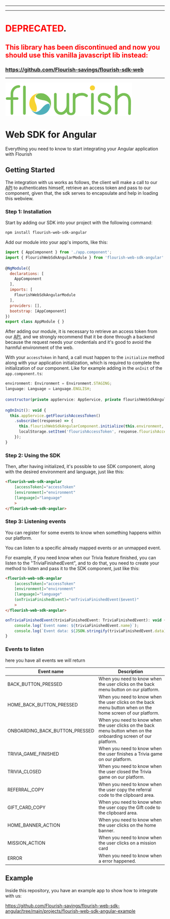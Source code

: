 ***
***
# <span style="color:red">DEPRECATED</span>.
## <span style="color:red">This library has been discontinued and now you should use this vanilla javascript lib instead:</span>

### https://github.com/Flourish-savings/flourish-sdk-web
***

[<img width="400" src="https://github.com/Flourish-savings/flourish-web-sdk-angular/blob/main/images/logo_flourish.png?raw=true"/>](https://flourishfi.com)
# Web SDK for Angular

Everything you need to know to start integrating your Angular application with Flourish

## Getting Started
The integration with us works as follows, the client will make a call to our [API](https://docs.flourishfi.com/#intro) to authenticates himself, retrieve an access token and pass to our component, given that, the sdk serves to encapsulate and help in loading this webview.

### Step 1: Installation
Start by adding our SDK into your project with the following command: 

```sh
npm install flourish-web-sdk-angular
```

Add our module into your app's imports, like this:
```javascript
import { AppComponent } from './app.component';
import { FlourishWebSdkAngularModule } from 'flourish-web-sdk-angular'

@NgModule({
  declarations: [
    AppComponent
  ],
  imports: [
    FlourishWebSdkAngularModule
  ],
  providers: [],
  bootstrap: [AppComponent]
})
export class AppModule { }
```

After adding our module, it is necessary to retrieve an access token from our [API](https://docs.flourishfi.com/#intro), and we strongly recommend that it be done through a backend because the request needs your credentials and it's good to avoid the harmful environment of the web.

With your `accessToken` in hand, a call must happen to the `initialize` method along with your application initialization, which is required to complete the initialization of our component. Like for example adding in the `onInit` of the `app.component.ts`:
```javascript
environment: Environment = Environment.STAGING;
language: Language = Language.ENGLISH;

constructor(private appService: AppService, private flourishWebSdkAngularComponent: FlourishWebSdkAngularComponent) {}

ngOnInit(): void {
  this.appService.getFlourishAccessToken()
    .subscribe((response) => {
      this.flourishWebSdkAngularComponent.initialize(this.environment, this.language, response.flourishAccessToken);
      localStorage.setItem('flourishAccessToken', response.flourishAccessToken);
    });
}
```

### Step 2: Using the SDK

Then, after having initialized, it's possible to use SDK component, along with the desired environment and language, just like this:

```html
<flourish-web-sdk-angular
    [accessToken]="accessToken"
    [environment]="environment"
    [language]="language"
    >
</flourish-web-sdk-angular>
```

### Step 3: Listening events

You can register for some events to know when something happens within our platform.

You can listen to a specific already mapped events or an unmapped event.

For example, if you need know when our Trivia feature finished, you can listen to the "TriviaFinishedEvent", and to do that, you need to create your method to listen and pass it to the SDK component, just like this:

```html
<flourish-web-sdk-angular
    [accessToken]="accessToken"
    [environment]="environment"
    [language]="language"
    (onTriviaFinishedEvent)="onTriviaFinishedEvent($event)"
    >
</flourish-web-sdk-angular>
```
```javascript
onTriviaFinishedEvent(triviaFinishedEvent: TriviaFinishedEvent): void {
    console.log(`Event name: ${triviaFinishedEvent.name}`);
    console.log(`Event data: ${JSON.stringify(triviaFinishedEvent.data)}`);
}
```
### Events to listen
here you have all events we will return

| Event name      | Description                                                                         |
|-----------------|-------------------------------------------------------------------------------------|
| BACK_BUTTON_PRESSED | When you need to know when the user clicks on the back menu button on our platform. |
| HOME_BACK_BUTTON_PRESSED | When you need to know when the user clicks on the back menu button when on the home screen of our platform.           |
| ONBOARDING_BACK_BUTTON_PRESSED | When you need to know when the user clicks on the back menu button when on the onboarding screen of our platform.           |
| TRIVIA_GAME_FINISHED  | When you need to know when the user finishes a Trivia game on our platform.         |
| TRIVIA_CLOSED  | When you need to know when the user closed the Trivia game on our platform.         |
| REFERRAL_COPY          | When you need to know when the user copy the referral code to the clipboard area.   |
| GIFT_CARD_COPY  | When you need to know when the user copy the Gift code to the clipboard area.       |
| HOME_BANNER_ACTION      | When you need to know when the user clicks on the home banner.                      |
| MISSION_ACTION     | When you need to know when the user clicks on a mission card                        |
| ERROR      | When you need to know when a error happened.                                        |

## Example
Inside this repository, you have an example app to show how to integrate with us:

https://github.com/Flourish-savings/flourish-web-sdk-angular/tree/main/projects/flourish-web-sdk-angular-example
<br>
